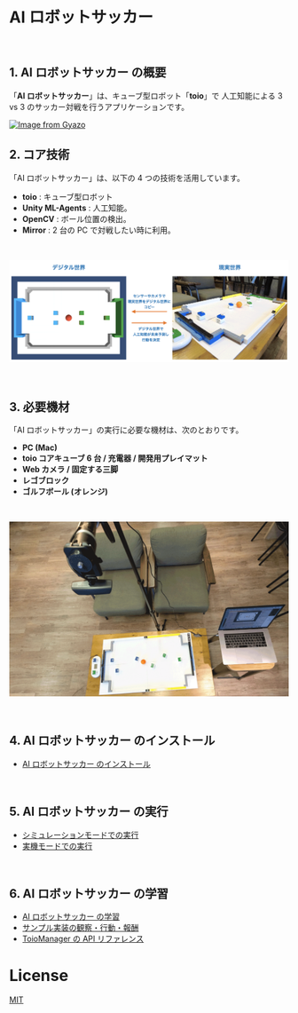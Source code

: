 # **AI ロボットサッカー**

<br>

## **1. AI ロボットサッカー の概要**

「**AI ロボットサッカー**」は、キューブ型ロボット「**toio**」で 人工知能による 3 vs 3 のサッカー対戦を行うアプリケーションです。

[![Image from Gyazo](https://i.gyazo.com/f1e55660c17ea9871d897c8c9a70c644.gif)](https://gyazo.com/f1e55660c17ea9871d897c8c9a70c644)

## **2. コア技術**

「AI ロボットサッカー」は、以下の 4 つの技術を活用しています。

- **toio** : キューブ型ロボット
- **Unity ML-Agents** : 人工知能。
- **OpenCV** : ボール位置の検出。
- **Mirror** : 2 台の PC で対戦したい時に利用。

<br>

![コア技術](docs/images/system.png)

<br>

## **3. 必要機材**

「AI ロボットサッカー」の実行に必要な機材は、次のとおりです。

- **PC (Mac)**
- **toio コアキューブ 6 台 / 充電器 / 開発用プレイマット**
- **Web カメラ / 固定する三脚**
- **レゴブロック**
- **ゴルフボール (オレンジ)**

<br>

![機材](docs/images/equipment.png)

<br>

## **4. AI ロボットサッカー のインストール**

- [AI ロボットサッカー のインストール](docs/Install.md)

<br>

## **5. AI ロボットサッカー の実行**

- [シミュレーションモードでの実行](docs/RunSimulation.md)
- [実機モードでの実行](docs/RunRobot.md)

<br>

## **6. AI ロボットサッカー の学習**

- [AI ロボットサッカー の学習](docs/Training.md)
- [サンプル実装の観察・行動・報酬](docs/Sample.md)
- [ToioManager の API リファレンス](docs/ToioManager.md)

# **License**

[MIT](LICENSE.md)
